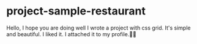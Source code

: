 # project-sample-restaurant
Hello, I hope you are doing well
I wrote a project with css grid. It's simple and beautiful. I liked it. I attached it to my profile.🤗💖
